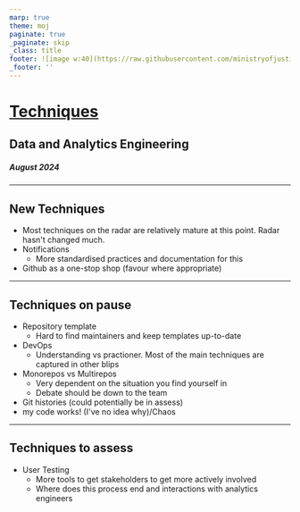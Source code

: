 ```yaml
---
marp: true
theme: moj
paginate: true
_paginate: skip
_class: title
footer: ![image w:40](https://raw.githubusercontent.com/ministryofjustice/marp-moj-theme/main/images/moj.png)
_footer: ''
---
```


<!-- _header: ![w:100](https://raw.githubusercontent.com/ministryofjustice/marp-moj-theme/main/images/moj.png) -->

# [Techniques](https://moj-analytical-services.github.io/data-and-analytics-engineering-tech-radar/2024_august/techniques)

## Data and Analytics Engineering

##### August 2024

---

## New Techniques

- Most techniques on the radar are relatively mature at this point. Radar hasn't changed much.
- Notifications
  - More standardised practices and documentation for this    
- Github as a one-stop shop (favour where appropriate)

---

## Techniques on pause

- Repository template
  - Hard to find maintainers and keep templates up-to-date
- DevOps
  - Understanding vs practioner. Most of the main techniques are captured in other blips
- Monorepos vs Multirepos
  - Very dependent on the situation you find yourself in
  - Debate should be down to the team
- Git histories (could potentially be in assess)
- my code works! (I've no idea why)/Chaos

---

##  Techniques to assess

- User Testing
  - More tools to get stakeholders to get more actively involved
  - Where does this process end and interactions with analytics engineers

